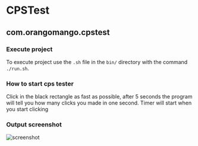 # CPSTest
## com.orangomango.cpstest

### Execute project

To execute project use the `.sh` file in the `bin/` directory with the command `./run.sh`.

### How to start cps tester

Click in the black rectangle as fast as possible, after 5 seconds the program will tell you how many clicks you made in one second. Timer will start when you start clicking

### Output screenshot

![screenshot](https://user-images.githubusercontent.com/61402409/96989870-96ed3280-1526-11eb-8630-dba3376c90dc.png)
